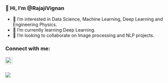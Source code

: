 ### 👋 Hi, I’m @RajajiVignan
- 👀 I’m interested in Data Science, Machine Learning, Deep Learning and Engineering Physics.
- 🌱 I’m currently learning Deep Learning.
- 💞️ I’m looking to collaborate on Image processing and NLP projects. 


### Connect with me: 

[<img align="left" alt="Rajajivignan" width="22px" src="https://cdn.jsdelivr.net/npm/simple-icons@v3/icons/linkedin.svg" />][Linkedin]
<br /> 
<br />


<!---
RajajiVignan/RajajiVignan is a ✨ special ✨ repository because its `README.md` (this file) appears on your GitHub profile.
You can click the Preview link to take a look at your changes.
--->


[Linkedin]: https://www.linkedin.com/in/rajajivignan/


![](https://komarev.com/ghpvc/?username=rajajivignan)
